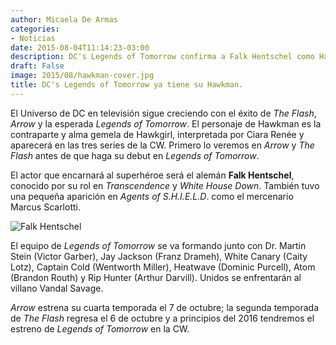 ```yaml
---
author: Micaela De Armas
categories:
- Noticias
date: 2015-08-04T11:14:23-03:00
description: DC's Legends of Tomorrow confirma a Falk Hentschel como Hawkman.
draft: False
image: 2015/08/hawkman-cover.jpg
title: DC's Legends of Tomorrow ya tiene su Hawkman.
---
```


El Universo de DC en televisión sigue creciendo con el éxito de *The Flash*, *Arrow* y la esperada *Legends of Tomorrow*. El personaje de Hawkman es la contraparte y alma gemela de Hawkgirl, interpretada por Ciara Renée  y aparecerá en las tres series de la CW. Primero lo veremos en *Arrow* y *The Flash* antes de que haga su debut en *Legends of Tomorrow*. 

El actor que encarnará al superhéroe será el alemán **Falk Hentschel**, conocido por su rol en *Transcendence* y *White House Down*. También tuvo una pequeña aparición en *Agents of S.H.I.E.L.D*. como el mercenario Marcus Scarlotti.

![Falk Hentschel](/img/2015/08/falk-hentschel-body.jpg)

El equipo de *Legends of Tomorrow* se va formando junto con Dr. Martin Stein (Victor Garber), Jay Jackson (Franz Drameh), White Canary (Caity Lotz), Captain Cold (Wentworth Miller), Heatwave (Dominic Purcell), Atom (Brandon Routh) y Rip Hunter (Arthur Darvill). Unidos se enfrentarán al villano Vandal Savage.  

*Arrow* estrena su cuarta temporada el 7 de octubre; la segunda temporada de *The Flash* regresa el 6 de octubre y a principios del 2016 tendremos el estreno de *Legends of Tomorrow* en la CW.
